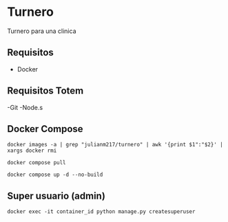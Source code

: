 # Turnero

Turnero para una clinica

## Requisitos

- Docker

## Requisitos Totem

-Git
-Node.s

## Docker Compose

``` docker images -a | grep "julianm217/turnero" | awk '{print $1":"$2}' | xargs docker rmi ```

``` docker compose pull ```

``` docker compose up -d --no-build ```

## Super usuario (admin)

``` docker exec -it container_id python manage.py createsuperuser ```
